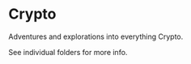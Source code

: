 # Crypto

Adventures and explorations into everything Crypto.

See individual folders for more info.
